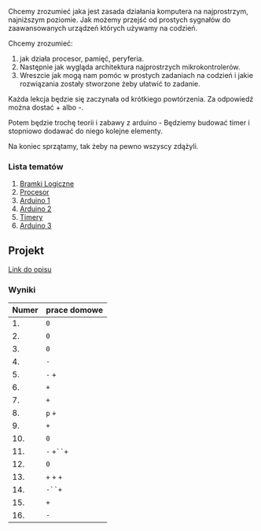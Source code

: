 Chcemy zrozumieć jaka jest zasada działania komputera na najprostrzym, najniższym
poziomie. Jak możemy przejść od prostych sygnałów do zaawansowanych urządzeń których
używamy na codzień.

Chcemy zrozumieć:

1. jak działa procesor, pamięć, peryferia.
2. Następnie jak wygląda architektura najprostrzych mikrokontrolerów.
3. Wreszcie jak mogą nam pomóc w prostych zadaniach na codzień i jakie rozwiązania
   zostały stworzone żeby ułatwić to zadanie.

Każda lekcja będzie się zaczynała od krótkiego powtórzenia. Za odpowiedź można dostać +
albo -.

Potem będzie trochę teorii i zabawy z arduino - Będziemy budować timer i stopniowo
dodawać do niego kolejne elementy.

Na koniec sprzątamy, tak żeby na pewno wszyscy zdążyli.

### Lista tematów

1. [Bramki Logiczne](/temat1.md)
2. [Procesor](/temat2.md)
3. [Arduino 1](/temat3.md)
4. [Arduino 2](/temat4.md)
5. [Timery](/temat5.md)
6. [Arduino 3](/temat6.md)

## Projekt
[Link do opisu](/projekt.md)

### Wyniki

| Numer                              | prace domowe    |
|------------------------------------|-----------------|
| 1. <!-- Borys Czajkowski-->        |       `0`       |
| 2. <!-- Karolina Gąbka-->          |       `0`       |
| 3. <!-- Tomasz Gębarski-->         |       `0`       |
| 4. <!-- Robert Jankowski-->        |       `-`       |
| 5. <!-- Piotr Ługowski-->          |       `-` `+`      |
| 6. <!-- Michał Mackiewicz-->       |       `+`       |
| 7. <!-- Błażej Majchrzak-->        |       `+`       |
| 8. <!-- Julia Marszałek-Filipek--> |       `p` `+`      |
| 9. <!-- Jan Mazurkiewicz-->        |       `+`       |
| 10. <!-- Lena Olejnik-->           |       `0`       |
| 11. <!-- Irena Pietrzak-->         |       `-` `+``+`      |
| 12. <!-- Karolina Radziejewska-->  |       `0`       |
| 13. <!-- Piotr Rybiec-->           |       `+` `+` `+`     |
| 14. <!-- Aleksander Szczotka-->    |       `-``+`       |
| 15. <!-- Stanisław Szyszkowski-->  |       `+`       |
| 16. <!-- Leon Tarchalski-->        |       `-`       |
